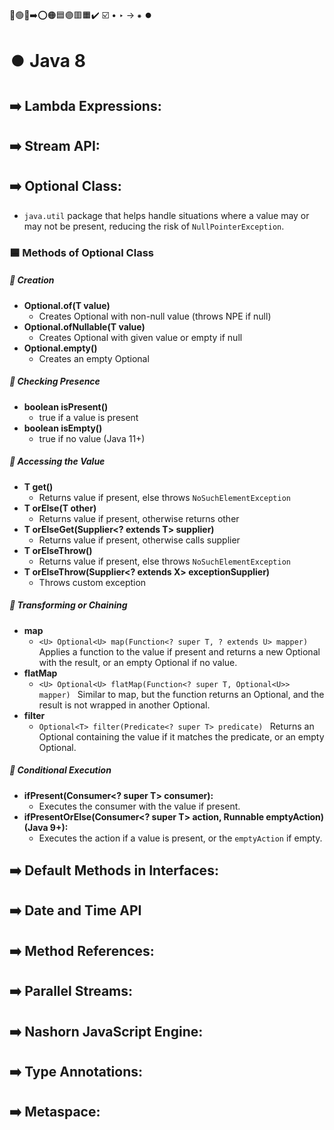 🔵🟢🔴➡️⭕🟠🟦🟣🟥🟧✔️ ☑️ • ‣ → ⁕ ⏺️

# ⏺️ Java 8

## ➡️ Lambda Expressions:

## ➡️ Stream API:

## ➡️ Optional Class:

- `java.util` package that helps handle situations where a value may or may not be present, reducing the risk of `NullPointerException`.

### 🟦 Methods of Optional Class

##### 🔵 Creation

- **Optional.of(T value)**
  - Creates Optional with non-null value (throws NPE if null)
- **Optional.ofNullable(T value)**
  - Creates Optional with given value or empty if null
- **Optional.empty()**
  - Creates an empty Optional

##### 🔵 Checking Presence

- **boolean isPresent()**
  - true if a value is present
- **boolean isEmpty()**
  - true if no value (Java 11+)

##### 🔵 Accessing the Value

- **T get()**
  - Returns value if present, else throws `NoSuchElementException`
- **T orElse(T other)**
  - Returns value if present, otherwise returns other
- **T orElseGet(Supplier<? extends T> supplier)**
  - Returns value if present, otherwise calls supplier
- **<T> T orElseThrow()**
  - Returns value if present, else throws `NoSuchElementException`
- **<T> T orElseThrow(Supplier<? extends X> exceptionSupplier)**
  - Throws custom exception

##### 🔵 Transforming or Chaining

- **map**
  - `<U> Optional<U> map(Function<? super T, ? extends U> mapper) ` Applies a function to the value if present and returns a new Optional with the result, or an empty Optional if no value.
- **flatMap**
  - `<U> Optional<U> flatMap(Function<? super T, Optional<U>> mapper) ` Similar to map, but the function returns an Optional, and the result is not wrapped in another Optional.
- **filter**
  - `Optional<T> filter(Predicate<? super T> predicate) ` Returns an Optional containing the value if it matches the predicate, or an empty Optional.

##### 🔵 Conditional Execution

- **ifPresent(Consumer<? super T> consumer):**
  - Executes the consumer with the value if present.
- **ifPresentOrElse(Consumer<? super T> action, Runnable emptyAction) (Java 9+):**
  - Executes the action if a value is present, or the `emptyAction` if empty.

## ➡️ Default Methods in Interfaces:

## ➡️ Date and Time API

## ➡️ Method References:

## ➡️ Parallel Streams:

## ➡️ Nashorn JavaScript Engine:

## ➡️ Type Annotations:

## ➡️ Metaspace:
